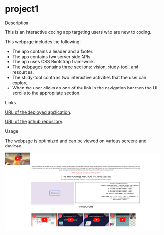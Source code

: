 # project1

Description

This is an interactive coding app targeting users who are new to coding.

This webpage includes the following:

- The app contains a header and a footer.
- The app contains two server side APIs.
- The app uses CSS Bootstrap framework.
- The webpages contains three sections: vision, study-tool, and resources.
- The study-tool contains two interactive activities that the user can explore.
- When the user clicks on one of the link in the navigation bar then the UI scrolls to the appropriate section.

Links

[URL of the deployed application](https://lizas2022.github.io/project1/).

[URL of the github repository](https://github.com/LizaS2022/project1.git).

Usage

The webpage is optimized and can be viewed on various screens and devices.

![1682083645845](image/README/1682083645845.png)
